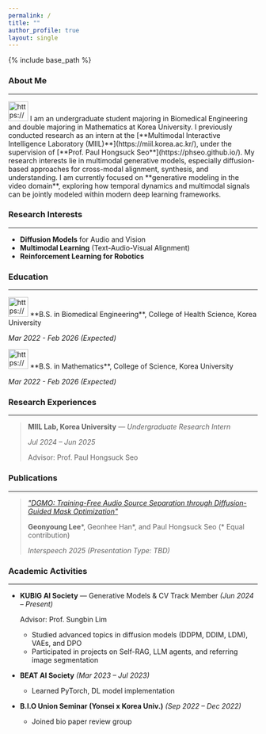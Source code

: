 ```yaml
---
permalink: /
title: ""
author_profile: true
layout: single
---
```


{% include base_path %}

### About Me

---

<aside>
<img src="https://www.notion.so/icons/bookmark_gray.svg" alt="https://www.notion.so/icons/bookmark_gray.svg" width="40px" /> I am an undergraduate student majoring in Biomedical Engineering and double majoring in Mathematics at Korea University. I previously conducted research as an intern at the [**Multimodal Interactive Intelligence Laboratory (MIIL)**](https://miil.korea.ac.kr/), under the supervision of [**Prof. Paul Hongsuck Seo**](https://phseo.github.io/). My research interests lie in multimodal generative models, especially diffusion-based approaches for cross-modal alignment, synthesis, and understanding. I am currently focused on **generative modeling in the video domain**, exploring how temporal dynamics and multimodal signals can be jointly modeled within modern deep learning frameworks.

</aside>

### Research Interests

---

- **Diffusion Models** for Audio and Vision
- **Multimodal Learning** (Text-Audio-Visual Alignment)
- **Reinforcement Learning for Robotics**

### Education

---

<aside>
<img src="https://www.notion.so/icons/graduate_gray.svg" alt="https://www.notion.so/icons/graduate_gray.svg" width="40px" /> **B.S. in Biomedical Engineering**, College of Health Science, Korea University

*Mar 2022 - Feb 2026 (Expected)*

</aside>

<aside>
<img src="https://www.notion.so/icons/graduate_gray.svg" alt="https://www.notion.so/icons/graduate_gray.svg" width="40px" /> **B.S. in Mathematics**, College of Science, Korea University

*Mar 2022 - Feb 2026 (Expected)*

</aside>

### Research Experiences

---

> **MIIL Lab, Korea University** — *Undergraduate Research Intern*
> 
> 
> *Jul 2024 – Jun 2025*
> 
> Advisor: Prof. Paul Hongsuck Seo
> 

### Publications

---

> [*"DGMO: Training-Free Audio Source Separation through Diffusion-Guided Mask Optimization"*](https://wltschmrz.github.io/DGMO/)
> 
> 
> **Geonyoung Lee***, Geonhee Han*, and Paul Hongsuck Seo  (* Equal contribution)
> 
> *Interspeech 2025 (Presentation Type: TBD)*
> 

### Academic Activities

---

- **KUBIG AI Society** — Generative Models & CV Track Member *(Jun 2024 – Present)*
    
    Advisor: Prof. Sungbin Lim
    
    - Studied advanced topics in diffusion models (DDPM, DDIM, LDM), VAEs, and DPO
    - Participated in projects on Self-RAG, LLM agents, and referring image segmentation
- **BEAT AI Society** *(Mar 2023 – Jul 2023)*
    - Learned PyTorch, DL model implementation
- **B.I.O Union Seminar (Yonsei x Korea Univ.)** *(Sep 2022 – Dec 2022)*
    - Joined bio paper review group
